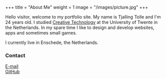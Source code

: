 +++
title = "About Me"
weight = 1
image = "/images/picture.jpg"
+++

Hello visitor, welcome to my portfolio site. My name is Tjalling Tolle and I'm 24 years old. I studied [Creative Technology](https://www.utwente.nl/en/education/bachelor/programmes/creative-technology/) at the University of Twente in the Netherlands. In my spare time I like to design and develop websites, apps and sometimes small games.

I currently live in Enschede, the Netherlands.

### Contact

[E-mail](mailto:tjallingt@gmail.com)  
[GitHub](https://github.com/tjallingt)
